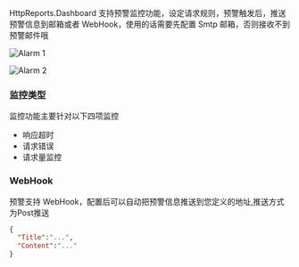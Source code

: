 HttpReports.Dashboard 支持预警监控功能，设定请求规则，预警触发后，推送预警信息到邮箱或者 WebHook，使用的话需要先配置 Smtp 邮箱，否则接收不到预警邮件哦

![Alarm 1](/articles/projects/httpreports/assets/alarm-1.png)

![Alarm 2](/articles/projects/httpreports/assets/alarm-2.png)

### 监控类型

监控功能主要针对以下四项监控

- 响应超时
- 请求错误
- 请求量监控

### WebHook

预警支持 WebHook，配置后可以自动把预警信息推送到您定义的地址,推送方式为Post推送

```json
{
  "Title":"...",
  "Content":"..."
}
```
